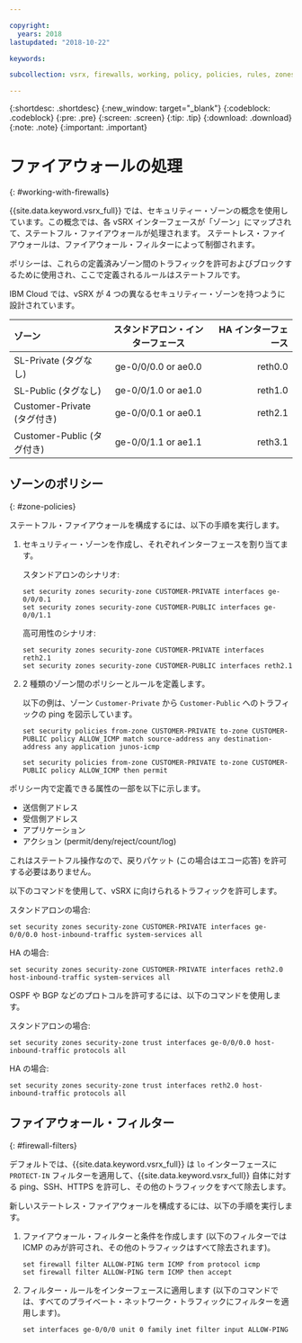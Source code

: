 ```yaml
---

copyright:
  years: 2018
lastupdated: "2018-10-22"

keywords:

subcollection: vsrx, firewalls, working, policy, policies, rules, zones, standalone, ha

---
```


{:shortdesc: .shortdesc}
{:new_window: target="_blank"}
{:codeblock: .codeblock}
{:pre: .pre}
{:screen: .screen}
{:tip: .tip}
{:download: .download}
{:note: .note}
{:important: .important}

# ファイアウォールの処理
{: #working-with-firewalls}

{{site.data.keyword.vsrx_full}} では、セキュリティー・ゾーンの概念を使用しています。この概念では、各 vSRX インターフェースが「ゾーン」にマップされて、ステートフル・ファイアウォールが処理されます。 ステートレス・ファイアウォールは、ファイアウォール・フィルターによって制御されます。

ポリシーは、これらの定義済みゾーン間のトラフィックを許可およびブロックするために使用され、ここで定義されるルールはステートフルです。

IBM Cloud では、vSRX が 4 つの異なるセキュリティー・ゾーンを持つように設計されています。

| ゾーン                     | スタンドアロン・インターフェース | HA インターフェース |
| :---                     |        :----:        |         ---: |
| SL-Private (タグなし)　    | ge-0/0/0.0 or ae0.0  | reth0.0　　　      |
| SL-Public (タグなし)　     | ge-0/0/1.0 or ae1.0  | reth1.0　　　      |
| Customer-Private (タグ付き)| ge-0/0/0.1 or ae0.1  | reth2.1      　　　      |
| Customer-Public (タグ付き) | ge-0/0/1.1 or ae1.1  | reth3.1      　　　      |

## ゾーンのポリシー
{: #zone-policies}

ステートフル・ファイアウォールを構成するには、以下の手順を実行します。

1. セキュリティー・ゾーンを作成し、それぞれインターフェースを割り当てます。

	スタンドアロンのシナリオ:
	```
	set security zones security-zone CUSTOMER-PRIVATE interfaces ge-0/0/0.1
	set security zones security-zone CUSTOMER-PUBLIC interfaces ge-0/0/1.1
	```
	高可用性のシナリオ:
	```
	set security zones security-zone CUSTOMER-PRIVATE interfaces reth2.1
	set security zones security-zone CUSTOMER-PUBLIC interfaces reth2.1
	```
2. 2 種類のゾーン間のポリシーとルールを定義します。

	以下の例は、ゾーン `Customer-Private` から `Customer-Public` へのトラフィックの ping を図示しています。

	```
	set security policies from-zone CUSTOMER-PRIVATE to-zone CUSTOMER-PUBLIC policy ALLOW_ICMP match source-address any destination-address any application junos-icmp

	set security policies from-zone CUSTOMER-PRIVATE to-zone CUSTOMER-PUBLIC policy ALLOW_ICMP then permit
	```

ポリシー内で定義できる属性の一部を以下に示します。

* 送信側アドレス
* 受信側アドレス
* アプリケーション
* アクション (permit/deny/reject/count/log)

これはステートフル操作なので、戻りパケット (この場合はエコー応答) を許可する必要はありません。

以下のコマンドを使用して、vSRX に向けられるトラフィックを許可します。

スタンドアロンの場合:
```
set security zones security-zone CUSTOMER-PRIVATE interfaces ge-0/0/0.0 host-inbound-traffic system-services all
```
HA の場合:
```
set security zones security-zone CUSTOMER-PRIVATE interfaces reth2.0 host-inbound-traffic system-services all
```

OSPF や BGP などのプロトコルを許可するには、以下のコマンドを使用します。

スタンドアロンの場合:
```
set security zones security-zone trust interfaces ge-0/0/0.0 host-inbound-traffic protocols all
```
HA の場合:
```
set security zones security-zone trust interfaces reth2.0 host-inbound-traffic protocols all
```

## ファイアウォール・フィルター
{: #firewall-filters}

デフォルトでは、{{site.data.keyword.vsrx_full}} は `lo` インターフェースに `PROTECT-IN` フィルターを適用して、{{site.data.keyword.vsrx_full}} 自体に対する ping、SSH、HTTPS を許可し、その他のトラフィックをすべて除去します。

新しいステートレス・ファイアウォールを構成するには、以下の手順を実行します。

1. ファイアウォール・フィルターと条件を作成します (以下のフィルターでは ICMP のみが許可され、その他のトラフィックはすべて除去されます)。
	```
	set firewall filter ALLOW-PING term ICMP from protocol icmp
	set firewall filter ALLOW-PING term ICMP then accept
	```

2. フィルター・ルールをインターフェースに適用します (以下のコマンドでは、すべてのプライベート・ネットワーク・トラフィックにフィルターを適用します)。
	```
	set interfaces ge-0/0/0 unit 0 family inet filter input ALLOW-PING
	```

